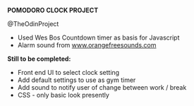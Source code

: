 <strong>POMODORO CLOCK PROJECT</strong>

@TheOdinProject

- Used Wes Bos Countdown timer as basis for Javascript
- Alarm sound from www.orangefreesounds.com

<strong>Still to be completed:</strong>

- Front end UI to select clock setting
- Add default settings to use as gym timer
- Add sound to notify user of change between work / break
- CSS - only basic look presently
